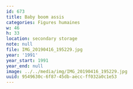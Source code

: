 ```yaml
---
id: 673
title: Baby boom assis
categories: Figures humaines
w: 46
h: 33
location: secondary storage
note: null
file: IMG_20190416_195229.jpg
year: '1991'
year_start: 1991
year_end: null
image: ../../media/img/IMG_20190416_195229.jpg
uuid: 9549630c-6f87-45db-aecc-ff032a0c1e53
---
```


